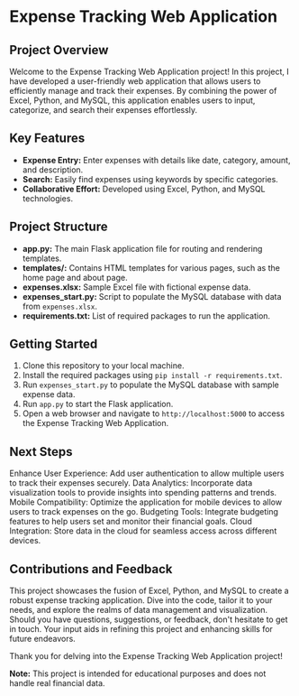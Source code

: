 # Expense Tracking Web Application

## Project Overview
Welcome to the Expense Tracking Web Application project! In this project, I have developed a user-friendly web application that allows users to efficiently manage and track their expenses. By combining the power of Excel, Python, and MySQL, this application enables users to input, categorize, and search their expenses effortlessly.

## Key Features
- **Expense Entry:** Enter expenses with details like date, category, amount, and description.
- **Search:** Easily find expenses using keywords by specific categories.
- **Collaborative Effort:** Developed using Excel, Python, and MySQL technologies.

## Project Structure
- **app.py:** The main Flask application file for routing and rendering templates.
- **templates/:** Contains HTML templates for various pages, such as the home page and about page.
- **expenses.xlsx:** Sample Excel file with fictional expense data.
- **expenses_start.py:** Script to populate the MySQL database with data from `expenses.xlsx`.
- **requirements.txt:** List of required packages to run the application.

## Getting Started
1. Clone this repository to your local machine.
2. Install the required packages using `pip install -r requirements.txt`.
3. Run `expenses_start.py` to populate the MySQL database with sample expense data.
4. Run `app.py` to start the Flask application.
5. Open a web browser and navigate to `http://localhost:5000` to access the Expense Tracking Web Application.

## Next Steps
Enhance User Experience: Add user authentication to allow multiple users to track their expenses securely.
Data Analytics: Incorporate data visualization tools to provide insights into spending patterns and trends.
Mobile Compatibility: Optimize the application for mobile devices to allow users to track expenses on the go.
Budgeting Tools: Integrate budgeting features to help users set and monitor their financial goals.
Cloud Integration: Store data in the cloud for seamless access across different devices.

## Contributions and Feedback
This project showcases the fusion of Excel, Python, and MySQL to create a robust expense tracking application. Dive into the code, tailor it to your needs, and explore the realms of data management and visualization. Should you have questions, suggestions, or feedback, don't hesitate to get in touch. Your input aids in refining this project and enhancing skills for future endeavors.

Thank you for delving into the Expense Tracking Web Application project!

**Note:** This project is intended for educational purposes and does not handle real financial data.
